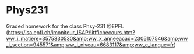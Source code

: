 # Phys231
Graded homework for the class Phsy-231 @EPFL (https://isa.epfl.ch/imoniteur_ISAP/!itffichecours.htm?ww_i_matiere=3575330530&amp;ww_x_anneeacad=2305107546&amp;ww_i_section=945571&amp;ww_i_niveau=6683117&amp;ww_c_langue=fr)
